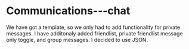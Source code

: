 # Communications---chat

We have got a template, so we only had to add functionality for private messages. I have additonaly added friendlist, private friendlist message only toggle, and group messages. I decided to use JSON. 
